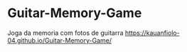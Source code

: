 # Guitar-Memory-Game
Joga da memoria com fotos de guitarra
https://kauanfiolo-04.github.io/Guitar-Memory-Game/
